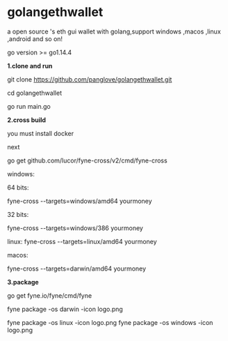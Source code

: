 # golangethwallet
a open source 's eth gui wallet with golang,support windows ,macos ,linux ,android and so on!


go version >= go1.14.4 


**1.clone and run** 

git clone https://github.com/panglove/golangethwallet.git

cd golangethwallet


go run main.go

**2.cross build**


you must install docker

next 

go get github.com/lucor/fyne-cross/v2/cmd/fyne-cross


windows:

64 bits:

fyne-cross --targets=windows/amd64 yourmoney

32 bits:

fyne-cross --targets=windows/386 yourmoney


linux:
fyne-cross --targets=linux/amd64 yourmoney


macos:

fyne-cross --targets=darwin/amd64 yourmoney


**3.package**

go get fyne.io/fyne/cmd/fyne



fyne package -os darwin -icon logo.png

fyne package -os linux -icon logo.png
fyne package -os windows -icon logo.png
